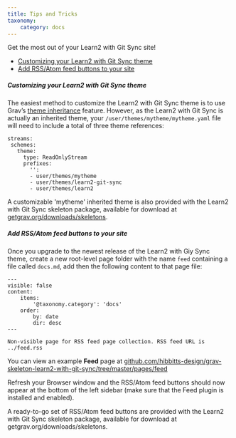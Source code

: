 ```yaml
---
title: Tips and Tricks
taxonomy:
    category: docs
---
```


Get the most out of your Learn2 with Git Sync site!

* [Customizing your Learn2 with Git Sync theme](#customizing-your-learn2-with-git-sync-theme)
* [Add RSS/Atom feed buttons to your site](#add-rssatom-feed-buttons-to-your-site)

##### Customizing your Learn2 with Git Sync theme

The easiest method to customize the Learn2 with Git Sync theme is to use Grav’s [theme inheritance](https://learn.getgrav.org/themes/customization#theme-inheritance) feature. However, as the Learn2 with Git Sync is actually an inherited theme, your `/user/themes/mytheme/mytheme.yaml` file will need to include a total of three theme references:

```
streams:
 schemes:
   theme:
     type: ReadOnlyStream
     prefixes:
       '':
       - user/themes/mytheme
       - user/themes/learn2-git-sync
       - user/themes/learn2
```

A customizable 'mytheme' inherited theme is also provided with the Learn2 with Git Sync skeleton package, available for download at [getgrav.org/downloads/skeletons](https://getgrav.org/downloads/skeletons).

##### Add RSS/Atom feed buttons to your site

Once you upgrade to the newest release of the Learn2 with Giy Sync theme, create a new root-level page folder with the name `feed` containing a file called `docs.md`, add then the following content to that page file:

```
---
visible: false
content:
    items:
        '@taxonomy.category': 'docs'
    order:
        by: date
        dir: desc
---

Non-visible page for RSS feed page collection. RSS feed URL is ../feed.rss

```

You can view an example **Feed** page at [github.com/hibbitts-design/grav-skeleton-learn2-with-git-sync/tree/master/pages/feed](https://github.com/hibbitts-design/grav-skeleton-learn2-with-git-sync/tree/master/pages/feed)

Refresh your Browser window and the RSS/Atom feed buttons should now appear at the bottom of the left sidebar (make sure that the Feed plugin is installed and enabled).

A ready-to-go set of RSS/Atom feed buttons are provided with the Learn2 with Git Sync skeleton package, available for download at getgrav.org/downloads/skeletons.
